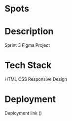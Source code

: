# Spots

# Description
Sprint  3
Figma
Project

# Tech Stack
HTML
CSS
Responsive Design

# Deployment 
Deployment link ()